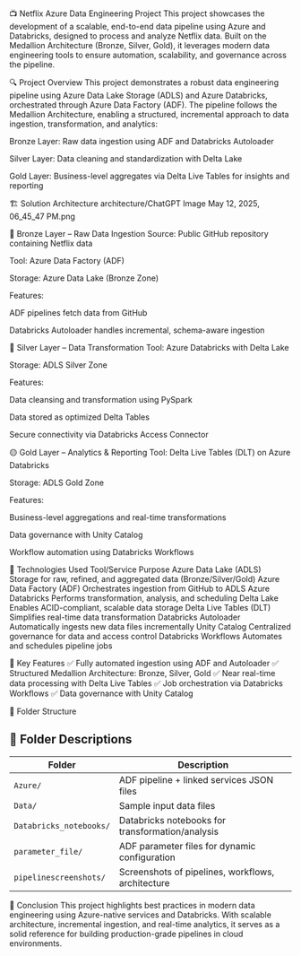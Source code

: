  📺 Netflix Azure Data Engineering Project
This project showcases the development of a scalable, end-to-end data pipeline using Azure and Databricks, designed to process and analyze Netflix data. Built on the Medallion Architecture (Bronze, Silver, Gold), it leverages modern data engineering tools to ensure automation, scalability, and governance across the pipeline.

🔍 Project Overview
This project demonstrates a robust data engineering pipeline using Azure Data Lake Storage (ADLS) and Azure Databricks, orchestrated through Azure Data Factory (ADF). The pipeline follows the Medallion Architecture, enabling a structured, incremental approach to data ingestion, transformation, and analytics:

Bronze Layer: Raw data ingestion using ADF and Databricks Autoloader

Silver Layer: Data cleaning and standardization with Delta Lake

Gold Layer: Business-level aggregates via Delta Live Tables for insights and reporting

🏗️ Solution Architecture
architecture/ChatGPT Image May 12, 2025, 06_45_47 PM.png


🔹 Bronze Layer – Raw Data Ingestion
Source: Public GitHub repository containing Netflix data

Tool: Azure Data Factory (ADF)

Storage: Azure Data Lake (Bronze Zone)

Features:

ADF pipelines fetch data from GitHub

Databricks Autoloader handles incremental, schema-aware ingestion

🔸 Silver Layer – Data Transformation
Tool: Azure Databricks with Delta Lake

Storage: ADLS Silver Zone

Features:

Data cleansing and transformation using PySpark

Data stored as optimized Delta Tables

Secure connectivity via Databricks Access Connector

🟡 Gold Layer – Analytics & Reporting
Tool: Delta Live Tables (DLT) on Azure Databricks

Storage: ADLS Gold Zone

Features:

Business-level aggregations and real-time transformations

Data governance with Unity Catalog

Workflow automation using Databricks Workflows

🧰 Technologies Used
Tool/Service	Purpose
Azure Data Lake (ADLS)	Storage for raw, refined, and aggregated data (Bronze/Silver/Gold)
Azure Data Factory (ADF)	Orchestrates ingestion from GitHub to ADLS
Azure Databricks	Performs transformation, analysis, and scheduling
Delta Lake	Enables ACID-compliant, scalable data storage
Delta Live Tables (DLT)	Simplifies real-time data transformation
Databricks Autoloader	Automatically ingests new data files incrementally
Unity Catalog	Centralized governance for data and access control
Databricks Workflows	Automates and schedules pipeline jobs

🚀 Key Features
✅ Fully automated ingestion using ADF and Autoloader
✅ Structured Medallion Architecture: Bronze, Silver, Gold
✅ Near real-time data processing with Delta Live Tables
✅ Job orchestration via Databricks Workflows
✅ Data governance with Unity Catalog

📁 Folder Structure

## 📁 Folder Descriptions

| Folder                 | Description                                       |
|------------------------|--------------------------------------------------|
| `Azure/`              | ADF pipeline + linked services JSON files         |
| `Data/`               | Sample input data files                           |
| `Databricks_notebooks/` | Databricks notebooks for transformation/analysis|
| `parameter_file/`     | ADF parameter files for dynamic configuration     |
| `pipelinescreenshots/`| Screenshots of pipelines, workflows, architecture |

📌 Conclusion
This project highlights best practices in modern data engineering using Azure-native services and Databricks. With scalable architecture, incremental ingestion, and real-time analytics, it serves as a solid reference for building production-grade pipelines in cloud environments.

